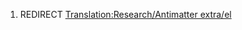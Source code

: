 1.  REDIRECT [Translation:Research/Antimatter
    extra/el](Translation:Research/Antimatter_extra/el "wikilink")